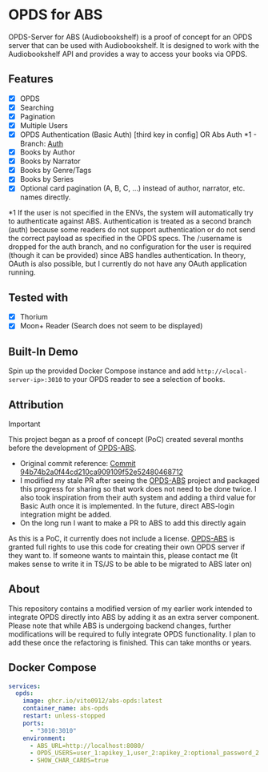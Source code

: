 # OPDS for ABS

OPDS-Server for ABS (Audiobookshelf) is a proof of concept for an OPDS server that can be used with Audiobookshelf. It is designed to work with the Audiobookshelf API and provides a way to access your books via OPDS.

## Features
- [x] OPDS
- [x] Searching
- [x] Pagination
- [x] Multiple Users
- [x] OPDS Authentication (Basic Auth) \[third key in config\] OR Abs Auth *1 - Branch: [Auth](https://github.com/Vito0912/abs-opds/tree/auth)
- [x] Books by Author
- [x] Books by Narrator
- [x] Books by Genre/Tags
- [x] Books by Series
- [X] Optional card pagination (A, B, C, ...) instead of author, narrator, etc. names directly. 

*1 If the user is not specified in the ENVs, the system will automatically try to authenticate against ABS. Authentication is treated as a second branch (auth) because some readers do not support authentication or do not send the correct payload as specified in the OPDS specs. The /:username is dropped for the auth branch, and no configuration for the user is required (though it can be provided) since ABS handles authentication. In theory, OAuth is also possible, but I currently do not have any OAuth application running. 

## Tested with
- [x] Thorium
- [x] Moon+ Reader (Search does not seem to be displayed) 

## Built-In Demo
Spin up the provided Docker Compose instance and add `http://<local-server-ip>:3010` to your OPDS reader to see a selection of books.

## Attribution

> [!IMPORTANT]
> This project began as a proof of concept (PoC) created several months before the development of [OPDS-ABS](https://github.com/petr-prikryl/OPDS-ABS).
>
> - Original commit reference: [Commit 94b74b2a0f44cd210ca909109f52e52480468712](https://github.com/Vito0912/audiobookshelf/commit/94b74b2a0f44cd210ca909109f52e52480468712)
> - I modified my stale PR after seeing the [OPDS-ABS](https://github.com/petr-prikryl/OPDS-ABS) project and packaged this progress for sharing so that work does not need to be done twice. I also took inspiration from their auth system and adding a third value for Basic Auth once it is implemented. In the future, direct ABS-login integration might be added.
> - On the long run I want to make a PR to ABS to add this directly again
>
> As this is a PoC, it currently does not include a license. [OPDS-ABS](https://github.com/petr-prikryl/OPDS-ABS) is granted full rights to use this code for creating their own OPDS server if they want to.
> If someone wants to maintain this, please contact me (It makes sense to write it in TS/JS to be able to be migrated to ABS later on)

## About
This repository contains a modified version of my earlier work intended to integrate OPDS directly into ABS by adding it as an extra server component. Please note that while ABS is undergoing backend changes, further modifications will be required to fully integrate OPDS functionality.
I plan to add these once the refactoring is finished. This can take months or years.

## Docker Compose

```yaml
services:
  opds:
    image: ghcr.io/vito0912/abs-opds:latest
    container_name: abs-opds
    restart: unless-stopped
    ports:
      - "3010:3010"
    environment:
      - ABS_URL=http://localhost:8080/
      - OPDS_USERS=user_1:apikey_1,user_2:apikey_2:optional_password_2
      - SHOW_CHAR_CARDS=true 
```
